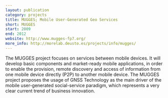 ```yaml
--- 
layout: publication
category: projects
title: MUGGES; Mobile User-Generated Geo Services
short: MUGGES
start: 2009
end: 2012
website: http://www.mugges-fp7.org/
more_info: http://morelab.deusto.es/projects/info/mugges/
--- 
```


The MUGGES project focuses on services between mobile devices. It will develop basic components and market-ready mobile applications, in order to enable the provision, remote discovery and access of information from one mobile device directly (P2P) to another mobile device. The MUGGES project proposes the usage of GNSS Technology as the main driver of the mobile user-generated social-service paradigm, which represents a very clear current trend of business innovation.

